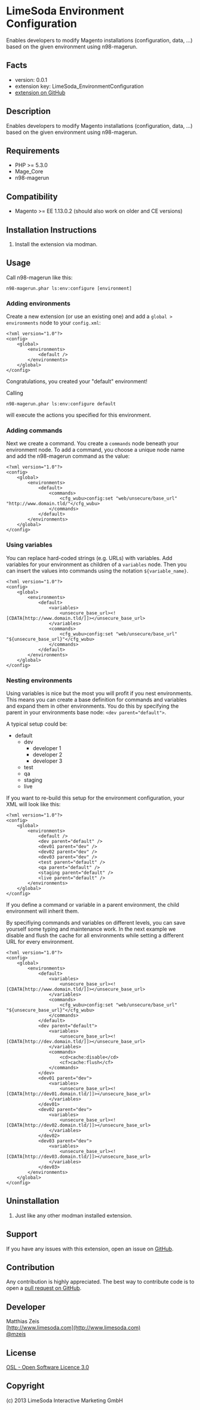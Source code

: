 LimeSoda Environment Configuration
=====================
Enables developers to modify Magento installations (configuration, data, ...) based on the given environment using n98-magerun. 

Facts
-----
- version: 0.0.1
- extension key: LimeSoda_EnvironmentConfiguration
- [extension on GitHub](https://github.com/LimeSoda/LimeSoda_EnvironmentConfiguration)

Description
-----------
Enables developers to modify Magento installations (configuration, data, ...) based on the given environment using n98-magerun.

Requirements
------------
- PHP >= 5.3.0
- Mage_Core
- n98-magerun

Compatibility
-------------
- Magento >= EE 1.13.0.2 (should also work on older and CE versions)

Installation Instructions
-------------------------
1. Install the extension via modman.

Usage
-----

Call n98-magerun like this:

    n98-magerun.phar ls:env:configure [environment]

### Adding environments

Create a new extension (or use an existing one) and add a `global > environments` node to your `config.xml`:

    <?xml version="1.0"?>
    <config>
        <global>
            <environments>
                <default />
            </environments>
        </global>
    </config>

Congratulations, you created your "default" environment!

Calling

    n98-magerun.phar ls:env:configure default

will execute the actions you specified for this environment.

### Adding commands

Next we create a command. You create a `commands` node beneath your environment node. To add a command, you choose a unique node name and add the n98-magerun command as the value:

    <?xml version="1.0"?>
    <config>
        <global>
            <environments>
                <default>
                    <commands>
                        <cfg_wubu>config:set "web/unsecure/base_url" "http://www.domain.tld/"</cfg_wubu>
                    </commands>
                </default>
            </environments>
        </global>
    </config>

### Using variables

You can replace hard-coded strings (e.g. URLs) with variables. Add variables for your environment as children of a `variables` node. Then you can insert the values into commands using the notation `${variable_name}`.

    <?xml version="1.0"?>
    <config>
        <global>
            <environments>
                <default>
                    <variables>
                        <unsecure_base_url><![CDATA[http://www.domain.tld/]]></unsecure_base_url>
                    </variables>
                    <commands>
                        <cfg_wubu>config:set "web/unsecure/base_url" "${unsecure_base_url}"</cfg_wubu>
                    </commands>
                </default>
            </environments>
        </global>
    </config>

### Nesting environments

Using variables is nice but the most you will profit if you nest environments. This means you can create a base definition for commands and variables and expand them in other environments. You do this by specifying the parent in your environments base node: `<dev parent="default">`.

A typical setup could be:

* default
    * dev
      * developer 1
      * developer 2
      * developer 3
   * test
   * qa
   * staging
   * live

If you want to re-build this setup for the environment configuration, your XML will look like this:

    <?xml version="1.0"?>
    <config>
        <global>
            <environments>
                <default />
                <dev parent="default" />
                <dev01 parent="dev" />
                <dev02 parent="dev" />
                <dev03 parent="dev" />
                <test parent="default" />
                <qa parent="default" />
                <staging parent="default" />
                <live parent="default" />
            </environments>
        </global>
    </config>
    
If you define a command or variable in a parent environment, the child environment will inherit them.

By specifiying commands and variables on different levels, you can save yourself some typing and maintenance work. In the next example we disable and flush the cache for all environments while setting a different URL for every environment.

    <?xml version="1.0"?>
    <config>
        <global>
            <environments>
                <default>
                    <variables>
                        <unsecure_base_url><![CDATA[http://www.domain.tld/]]></unsecure_base_url>
                    </variables>
                    <commands>
                        <cfg_wubu>config:set "web/unsecure/base_url" "${unsecure_base_url}"</cfg_wubu>
                    </commands>
                </default>
                <dev parent="default">
                    <variables>
                        <unsecure_base_url><![CDATA[http://dev.domain.tld/]]></unsecure_base_url>
                    </variables>
                    <commands>
                        <cd>cache:disable</cd>
                        <cf>cache:flush</cf>
                    </commands>
                </dev>
                <dev01 parent="dev">
                    <variables>
                        <unsecure_base_url><![CDATA[http://dev01.domain.tld/]]></unsecure_base_url>
                    </variables>
                </dev01>
                <dev02 parent="dev">
                    <variables>
                        <unsecure_base_url><![CDATA[http://dev02.domain.tld/]]></unsecure_base_url>
                    </variables>
                </dev02>
                <dev03 parent="dev">
                    <variables>
                        <unsecure_base_url><![CDATA[http://dev03.domain.tld/]]></unsecure_base_url>
                    </variables>
                </dev03>
            </environments>
        </global>
    </config>

Uninstallation
--------------
1. Just like any other modman installed extension.

Support
-------
If you have any issues with this extension, open an issue on [GitHub](https://github.com/LimeSoda/LimeSoda_EnvironmentConfiguration/issues).

Contribution
------------
Any contribution is highly appreciated. The best way to contribute code is to open a [pull request on GitHub](https://help.github.com/articles/using-pull-requests).

Developer
---------
Matthias Zeis  
[http://www.limesoda.com](http://www.limesoda.com)  
[@mzeis](https://twitter.com/mzeis)

License
-------
[OSL - Open Software Licence 3.0](http://opensource.org/licenses/osl-3.0.php)

Copyright
---------
(c) 2013 LimeSoda Interactive Marketing GmbH
